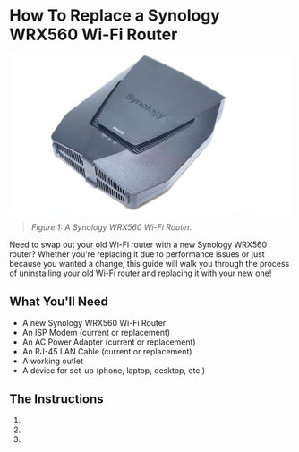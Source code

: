 # How To Replace a Synology WRX560 Wi-Fi Router

![A Synology WRX560 Wi-Fi Router](./../johnsona/assets/images/Synology-WRX560-1-1536x864.jpg)
>*Figure 1: A Synology WRX560 Wi-Fi Router.*

Need to swap out your old Wi-Fi router with a new Synology WRX560 router? Whether you're replacing it due to performance issues or just because you wanted a change, this guide will walk you through the process of uninstalling your old Wi-Fi router and replacing it with your new one!

## What You'll Need

- A new Synology WRX560 Wi-Fi Router
- An ISP Modem (current or replacement)
- An AC Power Adapter (current or replacement)
- An RJ-45 LAN Cable (current or replacement)
- A working outlet 
- A device for set-up (phone, laptop, desktop, etc.)

## The Instructions

1. 

2. 

3. 
